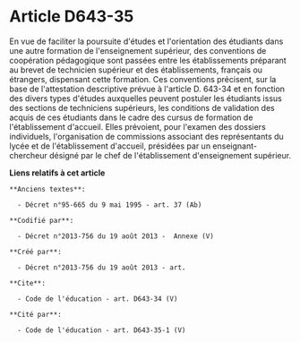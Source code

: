 # Article D643-35

En vue de faciliter la poursuite d'études et l'orientation des étudiants dans une autre formation de l'enseignement
supérieur, des conventions de coopération pédagogique sont passées entre les établissements préparant au brevet de technicien
supérieur et des établissements, français ou étrangers, dispensant cette formation. Ces conventions précisent, sur la base de
l'attestation descriptive prévue à l'article D. 643-34 et en fonction des divers types d'études auxquelles peuvent postuler
les étudiants issus des sections de techniciens supérieurs, les conditions de validation des acquis de ces étudiants dans le
cadre des cursus de formation de l'établissement d'accueil. Elles prévoient, pour l'examen des dossiers individuels,
l'organisation de commissions associant des représentants du lycée et de l'établissement d'accueil, présidées par un
enseignant-chercheur désigné par le chef de l'établissement d'enseignement supérieur.

**Liens relatifs à cet article**

	**Anciens textes**:

	  - Décret n°95-665 du 9 mai 1995 - art. 37 (Ab)

	**Codifié par**:

	  - Décret n°2013-756 du 19 août 2013 -  Annexe (V)

	**Créé par**:

	  - Décret n°2013-756 du 19 août 2013 - art.

	**Cite**:

	  - Code de l'éducation - art. D643-34 (V)

	**Cité par**:

	  - Code de l'éducation - art. D643-35-1 (V)
